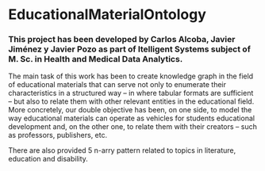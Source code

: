 # EducationalMaterialOntology
### This project has been developed by Carlos Alcoba, Javier Jiménez y Javier Pozo as part of Itelligent Systems subject of M. Sc. in Health and Medical Data Analytics.
The main task of this work has been to create knowledge graph in the field of educational
materials that can serve not only to enumerate their characteristics in a
structured way – in where tabular formats are sufficient – but also to relate them
with other relevant entities in the educational field. More concretely, our double
objective has been, on one side, to model the way educational materials can operate
as vehicles for students educational development and, on the other one, to relate
them with their creators – such as professors, publishers, etc.

There are also provided 5 n-arry pattern related to topics in literature, education and
disability.
